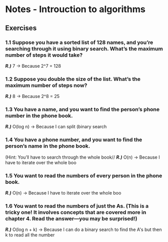 # Notes - Introuction to algorithms

## Exercises

### 1.1 Suppose you have a sorted list of 128 names, and you’re searching through it using binary search. What’s the maximum number of steps it would take?
***R.)*** 7 -> Because 2^7 = 128

### 1.2 Suppose you double the size of the list. What’s the maximum number of steps now?
***R.)*** 8 -> Because 2^8 = 25

### 1.3 You have a name, and you want to find the person’s phone number in the phone book.
***R.)*** O(log n) -> Because I can split (binary search

### 1.4 You have a phone number, and you want to find the person’s name in the phone book.
 (Hint: You’ll have to search through the whole book//
***R.)*** O(n) -> Because I have to iterate over the whole boo

### 1.5 You want to read the numbers of every person in the phone book.
***R.)*** O(n) -> Because I have to iterate over the whole boo

### 1.6 You want to read the numbers of just the As. (This is a tricky one! It involves concepts that are covered more in chapter 4. Read the answer—you may be surprised!)
***R.)*** O(log n + k) -> Because I can do a binary search to find the A's but then k to read all the number